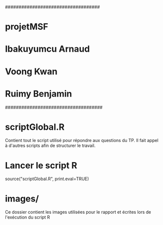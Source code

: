 ###################################
# projetMSF
#
# Ibakuyumcu Arnaud
# Voong Kwan
# Ruimy Benjamin 
####################################

# scriptGlobal.R

Contient tout le script utilisé pour répondre aux questions du TP. 
Il fait appel à d'autres scripts afin de structurer le travail. 


# Lancer le script  R

source("scriptGlobal.R", print.eval=TRUE)

# images/

Ce dossier contient les images utilisées pour le rapport et écrites lors
de l'exécution du script R


